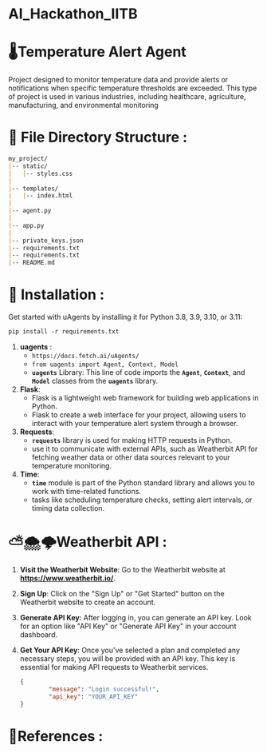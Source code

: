 # AI_Hackathon_IITB

# 🌡Temperature Alert Agent

Project designed to monitor temperature data and provide alerts or notifications when specific temperature thresholds are exceeded. This type of project is used in various industries, including healthcare, agriculture, manufacturing, and environmental monitoring
# **📁** File Directory Structure :
```markdown
my_project/
|-- static/
|   |-- styles.css
|
|-- templates/
|   |-- index.html
|
|-- agent.py
|
|-- app.py
|
|-- private_keys.json
|-- requirements.txt
|-- requirements.txt
|-- README.md
```
# **💾 Installation :**
Get started with uAgents by installing it for Python 3.8, 3.9, 3.10, or 3.11:
```markdown
pip install -r requirements.txt
```
1. **uagents** :
    - ```https://docs.fetch.ai/uAgents/```
    - ```from uagents import Agent, Context, Model```
    - **`uagents`** Library: This line of code imports the **`Agent`**, **`Context`**, and **`Model`** classes from the **`uagents`** library.
2. **Flask**:
    - Flask is a lightweight web framework for building web applications in Python.
    - Flask to create a web interface for your project, allowing users to interact with your temperature alert system through a browser.
3. **Requests**:
    - **`requests`** library is used for making HTTP requests in Python.
    - use it to communicate with external APIs, such as Weatherbit API for fetching weather data or other data sources relevant to your temperature monitoring.
4. **Time**:
    - **`time`** module is part of the Python standard library and allows you to work with time-related functions.
    - tasks like scheduling temperature checks, setting alert intervals, or timing data collection.

# ⛅🌨🌩Weatherbit API :

1. **Visit the Weatherbit Website**:
Go to the Weatherbit website at **https://www.weatherbit.io/**.
2. **Sign Up**:
Click on the "Sign Up" or "Get Started" button on the Weatherbit website to create an account.
3. **Generate API Key**:
After logging in, you can generate an API key. Look for an option like "API Key" or "Generate API Key" in your account dashboard.
4. **Get Your API Key**:
Once you've selected a plan and completed any necessary steps, you will be provided with an API key. This key is essential for making API requests to Weatherbit services.

    ```json
    {
    		"message": "Login successful!",
    		"api_key": "YOUR_API_KEY"
    }
    ```
    


# 🚩References :
